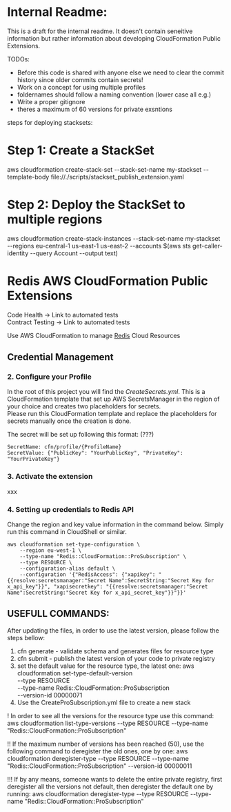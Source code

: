 # Internal Readme:
This is a draft for the internal readme. It doesn't contain seneitive information but rather information about developing CloudFormation Public Extensions.

TODOs:
- Before this code is shared with anyone else we need to clear the commit history since older commits contain secrets!
- Work on a concept for using multiple profiles
- foldernames should follow a naming convention (lower case all e.g.)
- Write a proper gitignore
- theres a maximum of 60 versions for private exsntions

steps for deploying stacksets:
 # Step 1: Create a StackSet
aws cloudformation create-stack-set --stack-set-name my-stackset --template-body file://./scripts/stackset_publish_extension.yaml 

# Step 2: Deploy the StackSet to multiple regions
aws cloudformation create-stack-instances --stack-set-name my-stackset --regions eu-central-1 us-east-1 us-east-2 --accounts $(aws sts get-caller-identity --query Account --output text)


# Redis AWS CloudFormation Public Extensions 
Code Health -> Link to automated tests  
Contract Testing -> Link to automated tests

Use AWS CloudFormation to manage [Redis](https://redis.io/) Cloud Resources


## Credential Management

### 2. Configure your Profile
In the root of this project you will find the *CreateSecrets.yml*. This is a CloudFormation template that set up AWS SecretsManager in the region of your choice and creates two placeholders for secrets. </br>
Please run this CloudFormation template and replace the placeholders for secrets manually once the creation is done.


The secret will be set up following this format: (???)
```
SecretName: cfn/profile/{ProfileName}
SecretValue: {"PublicKey": "YourPublicKey", "PrivateKey": "YourPrivateKey"}
```

### 3. Activate the extension

xxx

### 4. Setting up credentials to Redis API
Change the region and key value information in the command below. Simply run this command in CloudShell or similar.

```
aws cloudformation set-type-configuration \
    --region eu-west-1 \
    --type-name "Redis::CloudFormation::ProSubscription" \
    --type RESOURCE \
    --configuration-alias default \
    --configuration '{"RedisAccess": {"xapikey": "{{resolve:secretsmanager:"Secret Name":SecretString:"Secret Key for x_api_key"}}", "xapisecretkey": "{{resolve:secretsmanager:"Secret Name":SecretString:"Secret Key for x_api_secret_key"}}"}}'
```
## USEFULL COMMANDS:
After updating the files, in order to use the latest version, please follow the steps bellow:
1. cfn generate - validate schema and generates files for resource type
2. cfn submit - publish the latest version of your code to private registry
3. set the default value for the resource type, the latest one:
aws cloudformation set-type-default-version \
    --type RESOURCE \
    --type-name Redis::CloudFormation::ProSubscription \
    --version-id 00000071
4. Use the CreateProSubscription.yml file to create a new stack

! In order to see all the versions for the resource type use this command:
aws cloudformation list-type-versions --type RESOURCE --type-name "Redis::CloudFormation::ProSubscription"

!! If the maximum number of versions has been reached (50), use the following command to deregister the old ones, one by one:
aws cloudformation deregister-type --type RESOURCE --type-name "Redis::CloudFormation::ProSubscription" --version-id 00000011

!!! If by any means, someone wants to delete the entire private registry, first deregister all the versions not default, then deregister the default one by running:
aws cloudformation deregister-type --type RESOURCE --type-name "Redis::CloudFormation::ProSubscription"
